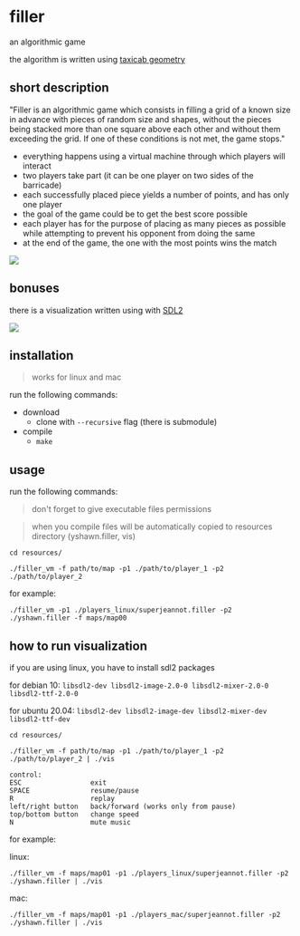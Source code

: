 # filler
an algorithmic game

the algorithm is written using [taxicab geometry](https://en.wikipedia.org/wiki/Taxicab_geometry)

## short description
"Filler is an algorithmic game which consists in filling a grid of a known size in advance
with pieces of random size and shapes, without the pieces being stacked more than one
square above each other and without them exceeding the grid. If one of these conditions
is not met, the game stops."
- everything happens using a virtual machine through which players will interact
- two players take part (it can be one player on two sides of the barricade)
- each successfully placed piece yields a number of points, and has only one player
- the goal of the game could be to get the best score possible
- each player has for the purpose of placing as many pieces as possible while attempting to prevent his opponent from doing the same
- at the end of the game, the one with the most points wins the match

![](https://github.com/vsezanatodazheeto/img/blob/master/filler/ex_1.png)

## bonuses
there is a visualization written using with [SDL2](https://www.libsdl.org/index.php)

![](https://github.com/vsezanatodazheeto/img/blob/a26005a1755ff43f31a7e8c9aeed635ad745ab9f/filler/ex_2.png)

## installation
>	works for linux and mac

run the following commands:
* download
  - clone with `--recursive` flag (there is submodule)
* compile
  - `make`
  
## usage
run the following commands:
  > don't forget to give executable files permissions
  
  > when you compile files will be automatically copied to resources directory (yshawn.filler, vis)
  ```
  cd resources/
  ```
  ```
  ./filler_vm -f path/to/map -p1 ./path/to/player_1 -p2 ./path/to/player_2
  ```
  for example:
  
  `./filler_vm -p1 ./players_linux/superjeannot.filler -p2 ./yshawn.filler -f maps/map00`
## how to run visualization
  if you are using linux, you have to install sdl2 packages
  
  for debian 10: `libsdl2-dev libsdl2-image-2.0-0 libsdl2-mixer-2.0-0 libsdl2-ttf-2.0-0`
  
  for ubuntu 20.04: `libsdl2-dev libsdl2-image-dev libsdl2-mixer-dev libsdl2-ttf-dev`
 
  ```
  cd resources/
  ```
  ```
  ./filler_vm -f path/to/map -p1 ./path/to/player_1 -p2 ./path/to/player_2 | ./vis
  ```
  ```
  control:
  ESC                 exit
  SPACE               resume/pause
  R                   replay
  left/right button   back/forward (works only from pause)
  top/bottom button   change speed
  N                   mute music 
  ```
  for example: 
  
  linux:
  
  `./filler_vm -f maps/map01 -p1 ./players_linux/superjeannot.filler -p2 ./yshawn.filler | ./vis`
  
  mac:
  
  `./filler_vm -f maps/map01 -p1 ./players_mac/superjeannot.filler -p2 ./yshawn.filler | ./vis`
